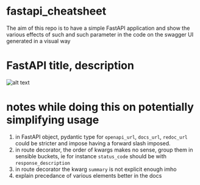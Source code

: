 # fastapi_cheatsheet

The aim of this repo is to have a simple FastAPI application and show the various 
effects of such and such parameter in the code on the swagger UI generated in a visual way

# FastAPI title, description
![alt text](/home/lotso/PycharmProjects/fastapi_cheatsheet/FastAPI_cheatsheet_1.png "Logo Title Text 1")


# notes while doing this on potentially simplifying usage
1. in FastAPI object, pydantic type for `openapi_url`, `docs_url`, `redoc_url` could be stricter and impose having a forward slash imposed.
2. in route decorator, the order of kwargs makes no sense, group them in sensible buckets, ie for instance `status_code` should be with `response_description`
3. in route decorator the kwarg `summary` is not explicit enough imho
4. explain precedance of various elements better in the docs
